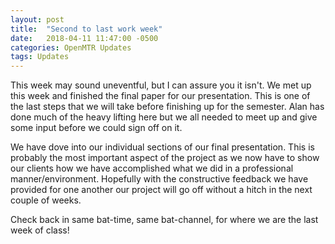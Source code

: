 ```yaml
---
layout: post
title:  "Second to last work week"
date:   2018-04-11 11:47:00 -0500
categories: OpenMTR Updates
tags: Updates
---
```


This week may sound uneventful, but I can assure you it isn't. We met up this week and finished
the final paper for our presentation.  This is one of the last steps that we will take before finishing up for
the semester.  Alan has done much of the heavy lifting here but we all needed to meet up and give some
input before we could sign off on it.

We have dove into our individual sections of our final presentation.  This is probably
the most important aspect of the project as we now have to show our clients how we have accomplished what we did
in a professional manner/environment.  Hopefully with the constructive feedback we have provided for one another
our project will go off without a hitch in the next couple of weeks.

Check back in same bat-time, same bat-channel, for where we are the last week of class!
